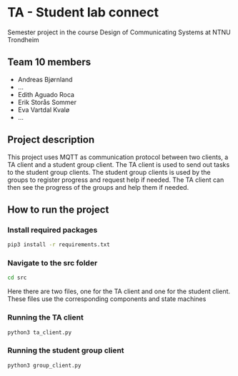 # TA - Student lab connect
Semester project in the course Design of Communicating Systems at NTNU Trondheim

## Team 10 members
- Andreas Bjørnland
- ...
- Edith Aguado Roca
- Erik Storås Sommer
- Eva Vartdal Kvalø
- ...

## Project description
This project uses MQTT as communication protocol between two clients, a TA client and a student group client. The TA client is used to send out tasks to the student group clients. The student group clients is used by the groups to register progress and request help if needed. The TA client can then see the progress of the groups and help them if needed.

## How to run the project
### Install required packages
```bash
pip3 install -r requirements.txt
```


### Navigate to the src folder
```bash
cd src
```

Here there are two files, one for the TA client and one for the student client.
These files use the corresponding components and state machines

### Running the TA client
```bash
python3 ta_client.py
```

### Running the student group client
```bash
python3 group_client.py
```
